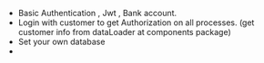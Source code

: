 - Basic Authentication , Jwt , Bank account.
- Login with customer to get Authorization on all processes. (get customer info from dataLoader at components package)
- Set your own database
- 
